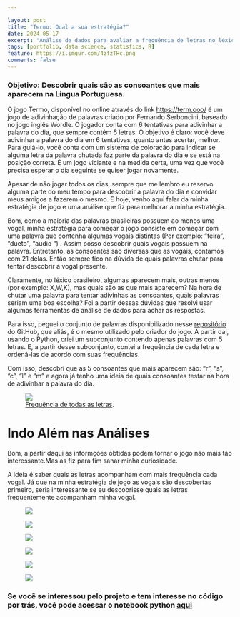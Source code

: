 ```yaml
---

layout: post
title: "Termo: Qual a sua estratégia?"
date: 2024-05-17
excerpt: "Análise de dados para avaliar a frequência de letras no léxico brasileiro"
tags: [portfolio, data science, statistics, R]
feature: https://i.imgur.com/4zfzTHc.png
comments: false
---
```



### Objetivo: Descobrir quais são as consoantes que mais aparecem na Língua Portuguesa. 

O jogo Termo, disponível no online através do link https://term.ooo/ é um jogo de adivinhação de palavras criado por Fernando Serboncini, baseado no jogo inglês Wordle. O jogador conta com 6 tentativas para adivinhar a palavra do dia, que sempre contém 5 letras. O objetivo é claro: você deve adivinhar a palavra do dia em 6 tentativas, quanto antes acertar, melhor. Para guiá-lo, você conta com um sistema de coloração para indicar se alguma letra da palavra chutada faz parte da palavra do dia e se está na posição correta. É um jogo viciante e na medida certa, uma vez que você precisa esperar o dia seguinte se quiser jogar novamente. 

Apesar de não jogar todos os dias, sempre que me lembro eu reservo alguma parte do meu tempo para descobrir a palavra do dia e convidar meus amigos a fazerem o mesmo. E hoje, venho aqui falar da minha estratégia de jogo e uma análise que fiz para melhorar a minha estratégia. 

Bom, como a  maioria das palavras brasileiras possuem ao menos uma vogal, minha estratégia para começar o jogo consiste em  começar com uma palavra que contenha algumas vogais distintas (Por exemplo: ”feira”, “dueto”, “audio “) . Assim posso descobrir quais vogais possuem na palavra. Entretanto, as consoantes são diversas que as vogais, contamos com 21 delas. Então sempre fico na dúvida de quais palavras chutar para tentar descobrir a vogal presente. 

Claramente, no léxico brasileiro, algumas aparecem mais, outras menos (por exemplo: X,W,K), mas quais são as que mais aparecem? Na hora de chutar uma palavra para tentar adivinhas as consoantes, quais palavras seriam uma boa escolha? Foi a partir dessas dúvidas que resolvi usar algumas ferramentas de análise de dados para achar as respostas. 

Para isso, peguei o conjunto de palavras disponibilizado nesse [repositório](https://github.com/fserb/pt-br) do GitHub, que aliás, é o mesmo utilizado pelo criador do jogo. A partir dai, usando o Python, criei um subconjunto contendo apenas palavras com 5 letras. E, a partir desse subconjunto, contei a frequência de cada letra e ordená-las de acordo com suas frequências.

Com isso, descobri que as 5 consoantes que mais aparecem são: “r”, “s”, “c”, “l” e “m” e agora já tenho uma ideia de quais consoantes testar na hora de adivinhar a palavra do dia.

<figure>
	<a href="https://i.imgur.com/AUKMtaw.png"><img src="https://i.imgur.com/AUKMtaw.png"></a>
	<figcaption><a href="https://i.imgur.com/AUKMtaw.png" title="Grafico de barras 1.">Frequência de todas as letras</a>.</figcaption>
</figure>

# Indo Além nas Análises 

Bom, a partir daqui as informções obtidas podem tornar o jogo não mais tão interessante.Mas as fiz para fim sanar minha curiosidade.

A ideia é saber quais as letras acompanham com mais frequência cada vogal. Já que na minha estratégia de jogo as vogais são descobertas primeiro, seria interessante se eu descobrisse quais as letras frequentemente acompanham minha vogal.

<figure>
	<a href="https://i.imgur.com/3TCllO4.png"><img src="https://i.imgur.com/3TCllO4.png"></a>
</figure>

<figure>
	<a href="https://i.imgur.com/wtNY7Qk.png"><img src="https://i.imgur.com/wtNY7Qk.png"></a>
</figure>

<figure>
	<a href="https://i.imgur.com/MeCCNBW.png"><img src="https://i.imgur.com/MeCCNBW.png"></a>
</figure>

<figure>
	<a href="https://i.imgur.com/ggEpEke.png"><img src="https://i.imgur.com/ggEpEke.png"></a>
</figure>

<figure>
	<a href="https://i.imgur.com/k0aRtiR.png"><img src="https://i.imgur.com/k0aRtiR.png"></a>
</figure>

<figure>
	<a href="https://i.imgur.com/6E7lJGI.png"><img src="https://i.imgur.com/6E7lJGI.png"></a>
</figure>


### Se você se interessou pelo projeto e tem interesse no código por trás, você pode acessar o notebook python [aqui](https://github.com/mavilacamilla/DataAnalysisProjects/blob/main/Termo.ipynb)